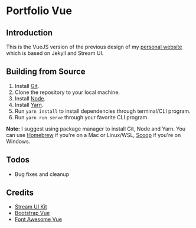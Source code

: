 # Portfolio Vue

## Introduction

This is the VueJS version of the previous design of my [personal website](https://webdevsuperfast.netlify.com/) which is based on Jekyll and Stream UI.

## Building from Source

1. Install [Git](https://git-scm.com/).
2. Clone the repository to your local machine.
3. Install [Node](https://nodejs.org/en/).
4. Install [Yarn](https://yarnpkg.org).
5. Run `yarn install` to install dependencies through terminal/CLI program.
6. Run `yarn run serve` through your favorite CLI program.

 **Note:** I suggest using package manager to install Git, Node and Yarn. You can use [Homebrew](https://brew.sh) if you're on a Mac or Linux/WSL, [Scoop](https://scoop.sh) if you're on Windows.


## Todos

* Bug fixes and cleanup

## Credits

* [Stream UI Kit](https://htmlstream.com/templates/stream-ui-kit)
* [Bootstrap Vue](https://bootstrap-vue.js.org/)
* [Font Awesome Vue](https://github.com/FortAwesome/vue-fontawesome)